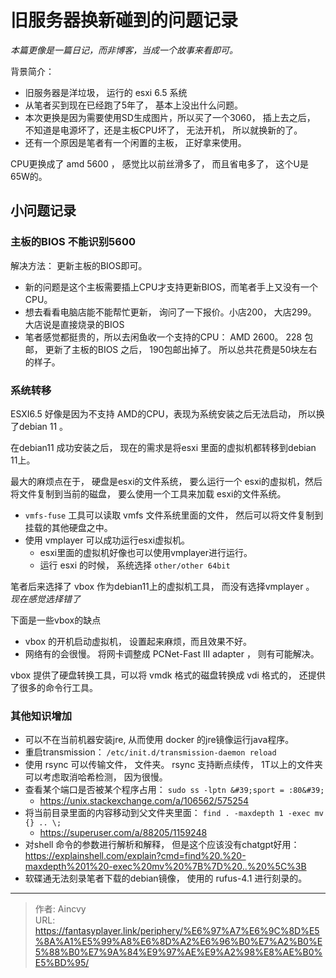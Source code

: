 # 旧服务器换新碰到的问题记录


*本篇更像是一篇日记，而非博客，当成一个故事来看即可。*

背景简介： 
- 旧服务器是洋垃圾， 运行的 esxi 6.5 系统
- 从笔者买到现在已经跑了5年了， 基本上没出什么问题。 
- 本次更换是因为需要使用SD生成图片，所以买了一个3060， 插上去之后， 不知道是电源坏了，还是主板CPU坏了， 无法开机， 所以就换新的了。
- 还有一个原因是笔者有一个闲置的主板， 正好拿来使用。 


CPU更换成了 amd 5600 ， 感觉比以前丝滑多了， 而且省电多了， 这个U是65W的。 

## 小问题记录

### 主板的BIOS 不能识别5600 

解决方法：  更新主板的BIOS即可。 

- 新的问题是这个主板需要插上CPU才支持更新BIOS，而笔者手上又没有一个CPU。 
- 想去看看电脑店能不能帮忙更新， 询问了一下报价。小店200， 大店299。 大店说是直接烧录的BIOS
- 笔者感觉都挺贵的，所以去闲鱼收一个支持的CPU： AMD 2600。  228 包邮， 更新了主板的BIOS 之后， 190包邮出掉了。 所以总共花费是50块左右的样子。    


###  系统转移

ESXI6.5 好像是因为不支持 AMD的CPU，表现为系统安装之后无法启动， 所以换了debian 11 。    

在debian11 成功安装之后， 现在的需求是将esxi 里面的虚拟机都转移到debian 11上。 

最大的麻烦点在于， 硬盘是esxi的文件系统， 要么运行一个 esxi的虚拟机，然后将文件复制到当前的磁盘， 要么使用一个工具来加载 esxi的文件系统。 

- `vmfs-fuse` 工具可以读取 vmfs 文件系统里面的文件， 然后可以将文件复制到挂载的其他硬盘之中。 
- 使用 vmplayer  可以成功运行esxi虚拟机。   
  - esxi里面的虚拟机好像也可以使用vmplayer进行运行。
  - 运行  esxi 的时候， 系统选择 `other/other 64bit`


笔者后来选择了 vbox 作为debian11上的虚拟机工具， 而没有选择vmplayer 。    *现在感觉选择错了*

下面是一些vbox的缺点
- vbox 的开机启动虚拟机， 设置起来麻烦，而且效果不好。 
- 网络有的会很慢。  将网卡调整成 PCNet-Fast III adapter ， 则有可能解决。

vbox 提供了硬盘转换工具，可以将 vmdk 格式的磁盘转换成 vdi 格式的，  还提供了很多的命令行工具。  

### 其他知识增加

- 可以不在当前机器安装jre, 从而使用 docker 的jre镜像运行java程序。 
- 重启transmission：  `/etc/init.d/transmission-daemon reload`
- 使用 rsync 可以传输文件， 文件夹。 rsync 支持断点续传， 1T以上的文件夹可以考虑取消哈希检测， 因为很慢。
- 查看某个端口是否被某个程序占用：  `sudo ss -lptn &#39;sport = :80&#39;`    
  - https://unix.stackexchange.com/a/106562/575254
- 将当前目录里面的内容移动到父文件夹里面：   `find . -maxdepth 1 -exec mv {} .. \;`
  - https://superuser.com/a/88205/1159248
- 对shell 命令的参数进行解析和解释， 但是这个应该没有chatgpt好用：   https://explainshell.com/explain?cmd=find%20.%20-maxdepth%201%20-exec%20mv%20%7B%7D%20..%20%5C%3B
- 软碟通无法刻录笔者下载的debian镜像， 使用的 rufus-4.1 进行刻录的。 



---

> 作者: Aincvy  
> URL: https://fantasyplayer.link/periphery/%E6%97%A7%E6%9C%8D%E5%8A%A1%E5%99%A8%E6%8D%A2%E6%96%B0%E7%A2%B0%E5%88%B0%E7%9A%84%E9%97%AE%E9%A2%98%E8%AE%B0%E5%BD%95/  

